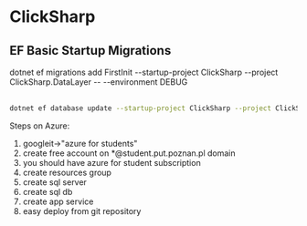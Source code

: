 # ClickSharp

## EF Basic Startup Migrations
dotnet ef migrations add FirstInit --startup-project ClickSharp --project ClickSharp.DataLayer -- --environment DEBUG </br>
<br />
```bash
dotnet ef database update --startup-project ClickSharp --project ClickSharp.DataLayer -- --environment DEBUG
```

Steps on Azure:  
1. googleit->"azure for students"
2. create free account on *@student.put.poznan.pl domain
3. you should have azure for student subscription
4. create resources group
5. create sql server
6. create sql db
7. create app service
8. easy deploy from git repository